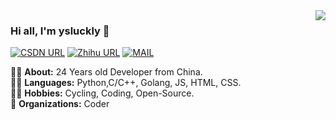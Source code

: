 <img align='right' src="https://github-readme-stats.vercel.app/api?username=TRHX&show_icons=true">

### Hi all, I'm ysluckly 👋

[![CSDN URL](https://img.shields.io/twitter/url?color=%23F91310&label=CSDN&logo=C&logoColor=white&style=flat-square&url=https%3A%2F%2Fitrhx.blog.csdn.net%2F)](https://shuanyao.blog.csdn.net/)
[![Zhihu URL](https://img.shields.io/twitter/url?color=%230077E6&label=Zhihu&logo=zhihu&logoColor=white&style=flat-square&url=https%3A%2F%2Fwww.zhihu.com%2Fpeople%2Fitrhx)](https://www.zhihu.com/)
[![MAIL](https://img.shields.io/static/v1?label=MAIL&message=%20&color=green2&logo=gmail&style=flat-square&logoColor=white)](mailto:admin@com)

👨‍🎓 **About:** 24 Years old Developer from China.  
👨‍💻 **Languages:** Python,C/C++, Golang, JS, HTML, CSS.  
🚴‍♀️ **Hobbies:** Cycling, Coding, Open-Source.  
🏢 **Organizations:** Coder

<!-- https://github.com/kautukkundan/Awesome-Profile-README-templates -->
